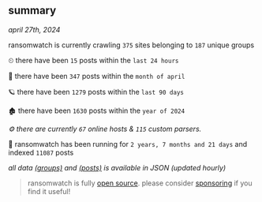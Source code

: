 
## summary
_april 27th, 2024_

ransomwatch is currently crawling `375` sites belonging to `187` unique groups

⏲ there have been `15` posts within the `last 24 hours`

🦈 there have been `347` posts within the `month of april`

🪐 there have been `1279` posts within the `last 90 days`

🏚 there have been `1630` posts within the `year of 2024`

_⚙️ there are currently `67` online hosts & `115` custom parsers._

🦕 ransomwatch has been running for `2 years, 7 months and 21 days` and indexed `11087` posts

_all data  [(groups)](http://ransomwhat.telemetry.ltd/groups) and [(posts)](http://ransomwhat.telemetry.ltd/posts) is available in JSON (updated hourly)_

> ransomwatch is fully [open source](https://github.com/joshhighet/ransomwatch#ransomwatch--). please consider [sponsoring](https://github.com/sponsors/joshhighet) if you find it useful!
